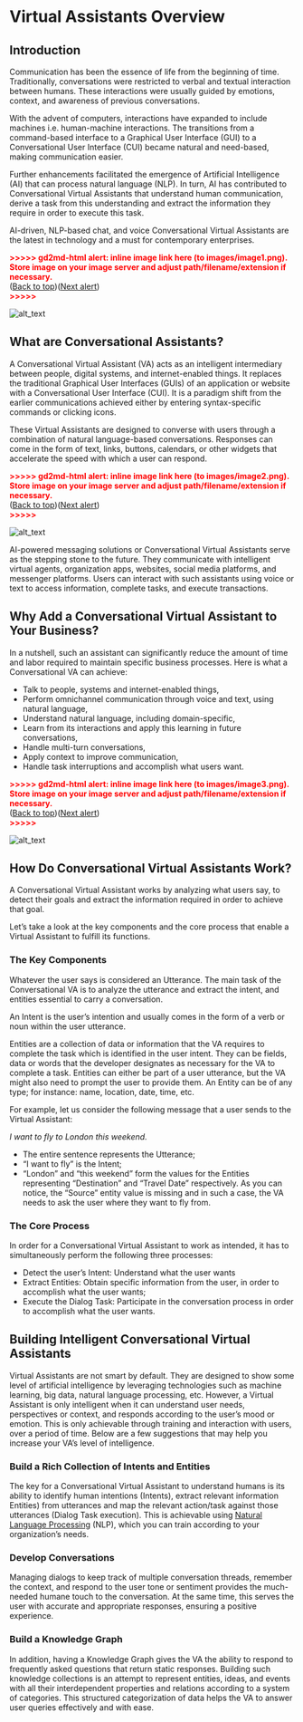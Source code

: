 # **Virtual Assistants Overview**


## Introduction

Communication has been the essence of life from the beginning of time. Traditionally, conversations were restricted to verbal and textual interaction between humans. These interactions were usually guided by emotions, context, and awareness of previous conversations.

With the advent of computers, interactions have expanded to include machines i.e. human-machine interactions. The transitions from a command-based interface to a Graphical User Interface (GUI) to a Conversational User Interface (CUI) became natural and need-based, making communication easier.

Further enhancements facilitated the emergence of Artificial Intelligence (AI) that can process natural language (NLP). In turn, AI has contributed to Conversational Virtual Assistants that understand human communication, derive a task from this understanding and extract the information they require in order to execute this task.

AI-driven, NLP-based chat, and voice Conversational Virtual Assistants are the latest in technology and a must for contemporary enterprises.



<p id="gdcalert1" ><span style="color: red; font-weight: bold">>>>>>  gd2md-html alert: inline image link here (to images/image1.png). Store image on your image server and adjust path/filename/extension if necessary. </span><br>(<a href="#">Back to top</a>)(<a href="#gdcalert2">Next alert</a>)<br><span style="color: red; font-weight: bold">>>>>> </span></p>


![alt_text](images/image1.png "image_tooltip")



## What are Conversational Assistants?

A Conversational Virtual Assistant (VA) acts as an intelligent intermediary between people, digital systems, and internet-enabled things. It replaces the traditional Graphical User Interfaces (GUIs) of an application or website with a Conversational User Interface (CUI). It is a paradigm shift from the earlier communications achieved either by entering syntax-specific commands or clicking icons.

These Virtual Assistants are designed to converse with users through a combination of natural language-based conversations. Responses can come in the form of text, links, buttons, calendars, or other widgets that accelerate the speed with which a user can respond.



<p id="gdcalert2" ><span style="color: red; font-weight: bold">>>>>>  gd2md-html alert: inline image link here (to images/image2.png). Store image on your image server and adjust path/filename/extension if necessary. </span><br>(<a href="#">Back to top</a>)(<a href="#gdcalert3">Next alert</a>)<br><span style="color: red; font-weight: bold">>>>>> </span></p>


![alt_text](images/image2.png "image_tooltip")


AI-powered messaging solutions or Conversational Virtual Assistants serve as the stepping stone to the future. They communicate with intelligent virtual agents, organization apps, websites, social media platforms, and messenger platforms. Users can interact with such assistants using voice or text to access information, complete tasks, and execute transactions.


## Why Add a Conversational Virtual Assistant to Your Business?

In a nutshell, such an assistant can significantly reduce the amount of time and labor required to maintain specific business processes. Here is what a Conversational VA can achieve:



* Talk to people, systems and internet-enabled things,
* Perform omnichannel communication through voice and text, using natural language,
* Understand natural language, including domain-specific,
* Learn from its interactions and apply this learning in future conversations,
* Handle multi-turn conversations,
* Apply context to improve communication,
* Handle task interruptions and accomplish what users want.



<p id="gdcalert3" ><span style="color: red; font-weight: bold">>>>>>  gd2md-html alert: inline image link here (to images/image3.png). Store image on your image server and adjust path/filename/extension if necessary. </span><br>(<a href="#">Back to top</a>)(<a href="#gdcalert4">Next alert</a>)<br><span style="color: red; font-weight: bold">>>>>> </span></p>


![alt_text](images/image3.png "image_tooltip")



## How Do Conversational Virtual Assistants Work?

A Conversational Virtual Assistant works by analyzing what users say, to detect their goals and extract the information required in order to achieve that goal.

Let’s take a look at the key components and the core process that enable a Virtual Assistant to fulfill its functions.


### The Key Components

Whatever the user says is considered an Utterance. The main task of the Conversational VA is to analyze the utterance and extract the intent, and entities essential to carry a conversation.

An Intent is the user’s intention and usually comes in the form of a verb or noun within the user utterance.

Entities are a collection of data or information that the VA requires to complete the task which is identified in the user intent. They can be fields, data or words that the developer designates as necessary for the VA to complete a task. Entities can either be part of a user utterance, but the VA might also need to prompt the user to provide them. An Entity can be of any type; for instance: name, location, date, time, etc.

For example, let us consider the following message that a user sends to the Virtual Assistant:

_I want to fly to London this weekend._



* The entire sentence represents the Utterance;
* “I want to fly” is the Intent;
* “London” and “this weekend” form the values for the Entities representing “Destination” and “Travel Date” respectively. As you can notice, the “Source” entity value is missing and in such a case, the VA needs to ask the user where they want to fly from.


### The Core Process

In order for a Conversational Virtual Assistant to work as intended, it has to simultaneously perform the following three processes:



* Detect the user’s Intent: Understand what the user wants
* Extract Entities: Obtain specific information from the user, in order to accomplish what the user wants;
* Execute the Dialog Task: Participate in the conversation process in order to accomplish what the user wants.


## Building Intelligent Conversational Virtual Assistants

Virtual Assistants are not smart by default. They are designed to show some level of artificial intelligence by leveraging technologies such as machine learning, big data, natural language processing, etc. However, a Virtual Assistant is only intelligent when it can understand user needs, perspectives or context, and responds according to the user’s mood or emotion. This is only achievable through training and interaction with users, over a period of time. Below are a few suggestions that may help you increase your VA’s level of intelligence.


### Build a Rich Collection of Intents and Entities

The key for a Conversational Virtual Assistant to understand humans is its ability to identify human intentions (Intents), extract relevant information Entities) from utterances and map the relevant action/task against those utterances (Dialog Task execution). This is achievable using [Natural Language Processing](https://developer.kore.ai/docs/bots/chatbot-overview/nlp-guide/) (NLP), which you can train according to your organization’s needs.


### Develop Conversations

Managing dialogs to keep track of multiple conversation threads, remember the context, and respond to the user tone or sentiment provides the much-needed humane touch to the conversation. At the same time, this serves the user with accurate and appropriate responses, ensuring a positive experience.


### Build a Knowledge Graph

In addition, having a Knowledge Graph gives the VA the ability to respond to frequently asked questions that return static responses. Building such knowledge collections is an attempt to represent entities, ideas, and events with all their interdependent properties and relations according to a system of categories. This structured categorization of data helps the VA to answer user queries effectively and with ease.
